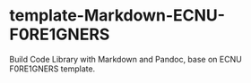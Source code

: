 # template-Markdown-ECNU-F0RE1GNERS
Build Code Library with Markdown and Pandoc, base on ECNU F0RE1GNERS template.
